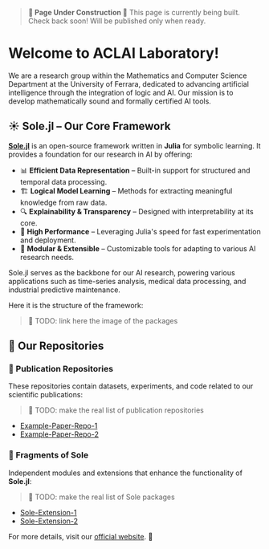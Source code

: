 > **🚧 Page Under Construction 🚧**
> This page is currently being built. Check back soon!
> Will be published only when ready.

# Welcome to ACLAI Laboratory!

We are a research group within the Mathematics and Computer Science Department at the University of Ferrara, dedicated to advancing artificial intelligence through the integration of logic and AI. Our mission is to develop mathematically sound and formally certified AI tools.

## ☀️ Sole.jl – Our Core Framework

**[Sole.jl](https://github.com/aclai-lab/Sole.jl)** is an open-source framework written in **Julia** for symbolic learning. It provides a foundation for our research in AI by offering:

- 📊 **Efficient Data Representation** – Built-in support for structured and temporal data processing.
- 🏗 **Logical Model Learning** – Methods for extracting meaningful knowledge from raw data.
- 🔍 **Explainability & Transparency** – Designed with interpretability at its core.
- 🚀 **High Performance** – Leveraging Julia's speed for fast experimentation and deployment.
- 🔧 **Modular & Extensible** – Customizable tools for adapting to various AI research needs.

Sole.jl serves as the backbone for our AI research, powering various applications such as time-series analysis, medical data processing, and industrial predictive maintenance.

Here it is the structure of the framework:

> 🚧 TODO: link here the image of the packages

## 📂 Our Repositories

### 📜 Publication Repositories
These repositories contain datasets, experiments, and code related to our scientific publications:

> 🚧 TODO: make the real list of publication repositories

- [Example-Paper-Repo-1](https://github.com/aclai-lab/example-paper-repo-1)
- [Example-Paper-Repo-2](https://github.com/aclai-lab/example-paper-repo-2)

### 🧩 Fragments of Sole
Independent modules and extensions that enhance the functionality of **Sole.jl**:

> 🚧 TODO: make the real list of Sole packages

- [Sole-Extension-1](https://github.com/aclai-lab/sole-extension-1)
- [Sole-Extension-2](https://github.com/aclai-lab/sole-extension-2)

For more details, visit our [official website](https://aclai.unife.it). 🚀
